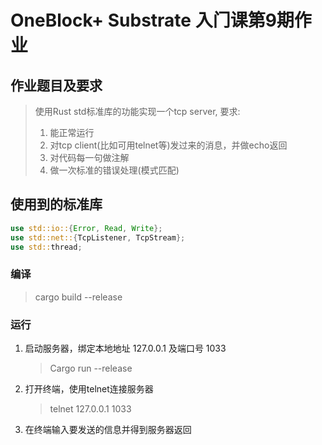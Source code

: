 # OneBlock+ Substrate 入⻔课第9期作业
## 作业题目及要求
> 使用Rust std标准库的功能实现一个tcp server, 要求:
> 1. 能正常运行
> 2. 对tcp client(比如可用telnet等)发过来的消息，并做echo返回
> 3. 对代码每一句做注解
> 4. 做一次标准的错误处理(模式匹配)
## 使用到的标准库
``` rust
use std::io::{Error, Read, Write};
use std::net::{TcpListener, TcpStream};
use std::thread;
```
### 编译
> cargo build --release
### 运行
1. 启动服务器，绑定本地地址 127.0.0.1 及端口号 1033
    > Cargo run --release

2. 打开终端，使用telnet连接服务器
    > telnet 127.0.0.1 1033

3. 在终端输入要发送的信息并得到服务器返回